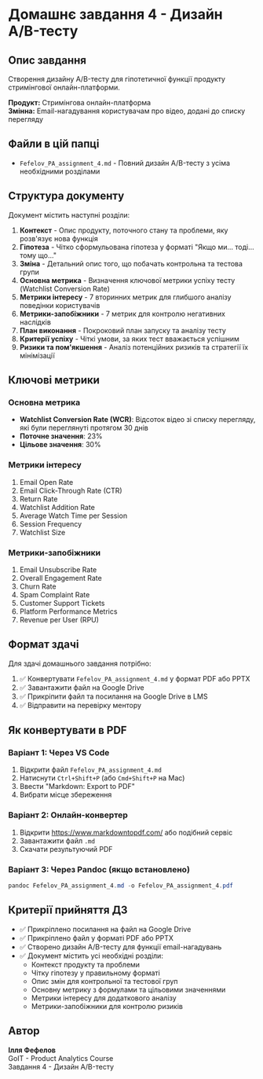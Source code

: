# Домашнє завдання 4 - Дизайн A/B-тесту

## Опис завдання

Створення дизайну A/B-тесту для гіпотетичної функції продукту стримінгової онлайн-платформи.

**Продукт:** Стримінгова онлайн-платформа  
**Змінна:** Email-нагадування користувачам про відео, додані до списку перегляду

## Файли в цій папці

- `Fefelov_PA_assignment_4.md` - Повний дизайн A/B-тесту з усіма необхідними розділами

## Структура документу

Документ містить наступні розділи:

1. **Контекст** - Опис продукту, поточного стану та проблеми, яку розв'язує нова функція
2. **Гіпотеза** - Чітко сформульована гіпотеза у форматі "Якщо ми... тоді... тому що..."
3. **Зміна** - Детальний опис того, що побачать контрольна та тестова групи
4. **Основна метрика** - Визначення ключової метрики успіху тесту (Watchlist Conversion Rate)
5. **Метрики інтересу** - 7 вторинних метрик для глибшого аналізу поведінки користувачів
6. **Метрики-запобіжники** - 7 метрик для контролю негативних наслідків
7. **План виконання** - Покроковий план запуску та аналізу тесту
8. **Критерії успіху** - Чіткі умови, за яких тест вважається успішним
9. **Ризики та пом'якшення** - Аналіз потенційних ризиків та стратегії їх мінімізації

## Ключові метрики

### Основна метрика
- **Watchlist Conversion Rate (WCR)**: Відсоток відео зі списку перегляду, які були переглянуті протягом 30 днів
- **Поточне значення**: 23%
- **Цільове значення**: 30%

### Метрики інтересу
1. Email Open Rate
2. Email Click-Through Rate (CTR)
3. Return Rate
4. Watchlist Addition Rate
5. Average Watch Time per Session
6. Session Frequency
7. Watchlist Size

### Метрики-запобіжники
1. Email Unsubscribe Rate
2. Overall Engagement Rate
3. Churn Rate
4. Spam Complaint Rate
5. Customer Support Tickets
6. Platform Performance Metrics
7. Revenue per User (RPU)

## Формат здачі

Для здачі домашнього завдання потрібно:

1. ✅ Конвертувати `Fefelov_PA_assignment_4.md` у формат PDF або PPTX
2. ✅ Завантажити файл на Google Drive
3. ✅ Прикріпити файл та посилання на Google Drive в LMS
4. ✅ Відправити на перевірку ментору

## Як конвертувати в PDF

### Варіант 1: Через VS Code
1. Відкрити файл `Fefelov_PA_assignment_4.md`
2. Натиснути `Ctrl+Shift+P` (або `Cmd+Shift+P` на Mac)
3. Ввести "Markdown: Export to PDF"
4. Вибрати місце збереження

### Варіант 2: Онлайн-конвертер
1. Відкрити https://www.markdowntopdf.com/ або подібний сервіс
2. Завантажити файл `.md`
3. Скачати результуючий PDF

### Варіант 3: Через Pandoc (якщо встановлено)
```powershell
pandoc Fefelov_PA_assignment_4.md -o Fefelov_PA_assignment_4.pdf
```

## Критерії прийняття ДЗ

- ✅ Прикріплено посилання на файл на Google Drive
- ✅ Прикріплено файл у форматі PDF або PPTX
- ✅ Створено дизайн A/B-тесту для функції email-нагадувань
- ✅ Документ містить усі необхідні розділи:
  - Контекст продукту та проблеми
  - Чітку гіпотезу у правильному форматі
  - Опис змін для контрольної та тестової груп
  - Основну метрику з формулами та цільовими значеннями
  - Метрики інтересу для додаткового аналізу
  - Метрики-запобіжники для контролю ризиків

## Автор

**Ілля Фефелов**  
GoIT - Product Analytics Course  
Завдання 4 - Дизайн A/B-тесту
